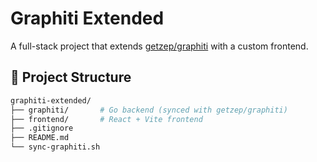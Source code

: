 # Graphiti Extended

A full-stack project that extends [getzep/graphiti](https://github.com/getzep/graphiti) with a custom frontend.

## 📁 Project Structure

```bash
graphiti-extended/
├── graphiti/       # Go backend (synced with getzep/graphiti)
├── frontend/       # React + Vite frontend
├── .gitignore
├── README.md
└── sync-graphiti.sh
